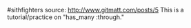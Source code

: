 #sithfighters
source:  http://www.gitmatt.com/posts/5
This is a tutorial/practice on "has_many :through."
